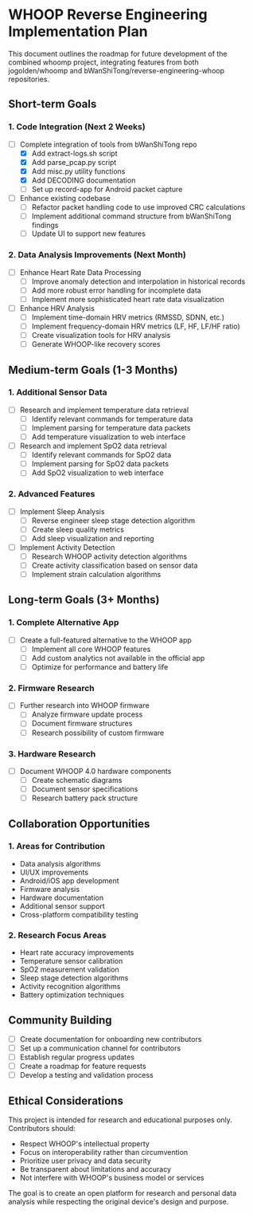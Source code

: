# WHOOP Reverse Engineering Implementation Plan

This document outlines the roadmap for future development of the combined whoomp project, integrating features from both jogolden/whoomp and bWanShiTong/reverse-engineering-whoop repositories.

## Short-term Goals

### 1. Code Integration (Next 2 Weeks)

- [ ] Complete integration of tools from bWanShiTong repo
  - [x] Add extract-logs.sh script
  - [x] Add parse_pcap.py script
  - [x] Add misc.py utility functions
  - [x] Add DECODING documentation
  - [ ] Set up record-app for Android packet capture

- [ ] Enhance existing codebase
  - [ ] Refactor packet handling code to use improved CRC calculations
  - [ ] Implement additional command structure from bWanShiTong findings
  - [ ] Update UI to support new features

### 2. Data Analysis Improvements (Next Month)

- [ ] Enhance Heart Rate Data Processing
  - [ ] Improve anomaly detection and interpolation in historical records
  - [ ] Add more robust error handling for incomplete data
  - [ ] Implement more sophisticated heart rate data visualization

- [ ] Enhance HRV Analysis
  - [ ] Implement time-domain HRV metrics (RMSSD, SDNN, etc.)
  - [ ] Implement frequency-domain HRV metrics (LF, HF, LF/HF ratio)
  - [ ] Create visualization tools for HRV analysis
  - [ ] Generate WHOOP-like recovery scores

## Medium-term Goals (1-3 Months)

### 1. Additional Sensor Data

- [ ] Research and implement temperature data retrieval
  - [ ] Identify relevant commands for temperature data
  - [ ] Implement parsing for temperature data packets
  - [ ] Add temperature visualization to web interface

- [ ] Research and implement SpO2 data retrieval
  - [ ] Identify relevant commands for SpO2 data
  - [ ] Implement parsing for SpO2 data packets
  - [ ] Add SpO2 visualization to web interface

### 2. Advanced Features

- [ ] Implement Sleep Analysis
  - [ ] Reverse engineer sleep stage detection algorithm
  - [ ] Create sleep quality metrics
  - [ ] Add sleep visualization and reporting

- [ ] Implement Activity Detection
  - [ ] Research WHOOP activity detection algorithms
  - [ ] Create activity classification based on sensor data
  - [ ] Implement strain calculation algorithms

## Long-term Goals (3+ Months)

### 1. Complete Alternative App

- [ ] Create a full-featured alternative to the WHOOP app
  - [ ] Implement all core WHOOP features
  - [ ] Add custom analytics not available in the official app
  - [ ] Optimize for performance and battery life

### 2. Firmware Research

- [ ] Further research into WHOOP firmware
  - [ ] Analyze firmware update process
  - [ ] Document firmware structures
  - [ ] Research possibility of custom firmware

### 3. Hardware Research

- [ ] Document WHOOP 4.0 hardware components
  - [ ] Create schematic diagrams
  - [ ] Document sensor specifications
  - [ ] Research battery pack structure

## Collaboration Opportunities

### 1. Areas for Contribution

- Data analysis algorithms
- UI/UX improvements
- Android/iOS app development
- Firmware analysis
- Hardware documentation
- Additional sensor support
- Cross-platform compatibility testing

### 2. Research Focus Areas

- Heart rate accuracy improvements
- Temperature sensor calibration
- SpO2 measurement validation
- Sleep stage detection algorithms
- Activity recognition algorithms
- Battery optimization techniques

## Community Building

- [ ] Create documentation for onboarding new contributors
- [ ] Set up a communication channel for contributors
- [ ] Establish regular progress updates
- [ ] Create a roadmap for feature requests
- [ ] Develop a testing and validation process

## Ethical Considerations

This project is intended for research and educational purposes only. Contributors should:

- Respect WHOOP's intellectual property
- Focus on interoperability rather than circumvention
- Prioritize user privacy and data security
- Be transparent about limitations and accuracy
- Not interfere with WHOOP's business model or services

The goal is to create an open platform for research and personal data analysis while respecting the original device's design and purpose.
